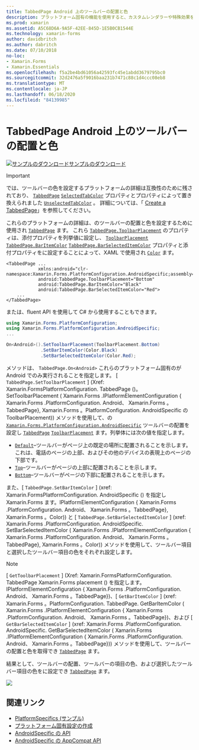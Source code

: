 ```yaml
---
title: TabbedPage Android 上のツールバーの配置と色
description: プラットフォーム固有の機能を使用すると、カスタムレンダラーや特殊効果を実装することなく、特定のプラットフォームでのみ使用できる機能を使用できます。 この記事では、TabbedPage のツールバーの配置と色を設定する Android プラットフォーム固有のを使用する方法について説明します。
ms.prod: xamarin
ms.assetid: A5C68D6A-9A5F-42EE-845D-1E5B0CB1544E
ms.technology: xamarin-forms
author: davidbritch
ms.author: dabritch
ms.date: 07/10/2018
no-loc:
- Xamarin.Forms
- Xamarin.Essentials
ms.openlocfilehash: f5a2be4bd61056a42593fc45e1abdd3679795bc0
ms.sourcegitcommit: 32d2476a5f9016baa231b7471c88c1d4ccc08eb8
ms.translationtype: MT
ms.contentlocale: ja-JP
ms.lasthandoff: 06/18/2020
ms.locfileid: "84139985"
---
```

# <a name="tabbedpage-toolbar-placement-and-color-on-android"></a>TabbedPage Android 上のツールバーの配置と色

[![サンプルのダウンロード](~/media/shared/download.png)サンプルのダウンロード](https://docs.microsoft.com/samples/xamarin/xamarin-forms-samples/userinterface-platformspecifics)

> [!IMPORTANT]
> では、ツールバーの色を設定するプラットフォームの詳細は互換性のために残されており、 [`TabbedPage`](xref:Xamarin.Forms.TabbedPage) [`SelectedTabColor`](xref:Xamarin.Forms.TabbedPage.SelectedTabColor) プロパティとプロパティによって置き換えられました [`UnselectedTabColor`](xref:Xamarin.Forms.TabbedPage.UnselectedTabColor) 。 詳細については、「 [Create a TabbedPage](~/xamarin-forms/app-fundamentals/navigation/tabbed-page.md#create-a-tabbedpage)」を参照してください。

これらのプラットフォームの詳細は、のツールバーの配置と色を設定するために使用され [`TabbedPage`](xref:Xamarin.Forms.TabbedPage) ます。 これら [`TabbedPage.ToolbarPlacement`](xref:Xamarin.Forms.PlatformConfiguration.AndroidSpecific.TabbedPage.ToolbarPlacementProperty) のプロパティは、添付プロパティを列挙値に設定し、 [`ToolbarPlacement`](xref:Xamarin.Forms.PlatformConfiguration.AndroidSpecific.ToolbarPlacement) [`TabbedPage.BarItemColor`](xref:Xamarin.Forms.PlatformConfiguration.AndroidSpecific.TabbedPage.BarItemColorProperty) [`TabbedPage.BarSelectedItemColor`](xref:Xamarin.Forms.PlatformConfiguration.AndroidSpecific.TabbedPage.BarSelectedItemColorProperty) プロパティと添付プロパティをに設定することによって、XAML で使用され [`Color`](xref:Xamarin.Forms.Color) ます。

```xaml
<TabbedPage ...
            xmlns:android="clr-namespace:Xamarin.Forms.PlatformConfiguration.AndroidSpecific;assembly=Xamarin.Forms.Core"
            android:TabbedPage.ToolbarPlacement="Bottom"
            android:TabbedPage.BarItemColor="Black"
            android:TabbedPage.BarSelectedItemColor="Red">
    ...
</TabbedPage>
```

または、fluent API を使用して C# から使用することもできます。

```csharp
using Xamarin.Forms.PlatformConfiguration;
using Xamarin.Forms.PlatformConfiguration.AndroidSpecific;
...

On<Android>().SetToolbarPlacement(ToolbarPlacement.Bottom)
             .SetBarItemColor(Color.Black)
             .SetBarSelectedItemColor(Color.Red);
```

メソッドは、 `TabbedPage.On<Android>` これらのプラットフォーム固有のが Android でのみ実行されることを指定します。 [ `TabbedPage.SetToolbarPlacement` ] (Xref: Xamarin.FormsPlatformConfiguration. TabbedPage ()。 SetToolbarPlacement ( Xamarin.Forms .IPlatformElementConfiguration { Xamarin.Forms .PlatformConfiguration. Android、 Xamarin.Forms 。TabbedPage}, Xamarin.Forms 。PlatformConfiguration. AndroidSpecific の ToolbarPlacement)) メソッドを使用して、の [`Xamarin.Forms.PlatformConfiguration.AndroidSpecific`](xref:Xamarin.Forms.PlatformConfiguration.AndroidSpecific) ツールバーの配置を設定し [`TabbedPage`](xref:Xamarin.Forms.TabbedPage) [`ToolbarPlacement`](xref:Xamarin.Forms.PlatformConfiguration.AndroidSpecific.ToolbarPlacement) ます。列挙体には次の値を指定します。

- [`Default`](xref:Xamarin.Forms.PlatformConfiguration.AndroidSpecific.ToolbarPlacement.Default)–ツールバーがページ上の既定の場所に配置されることを示します。 これは、電話のページの上部、およびその他のデバイスの表現上のページの下部です。
- [`Top`](xref:Xamarin.Forms.PlatformConfiguration.AndroidSpecific.ToolbarPlacement.Top)–ツールバーがページの上部に配置されることを示します。
- [`Bottom`](xref:Xamarin.Forms.PlatformConfiguration.AndroidSpecific.ToolbarPlacement.Bottom)–ツールバーがページの下部に配置されることを示します。

また、[ `TabbedPage.SetBarItemColor` ] (xref: Xamarin.FormsPlatformConfiguration. AndroidSpecific () を指定し Xamarin.Forms ます。IPlatformElementConfiguration { Xamarin.Forms .PlatformConfiguration. Android、 Xamarin.Forms 。TabbedPage}, Xamarin.Forms 。Color)) と [ `TabbedPage.SetBarSelectedItemColor` ] (xref: Xamarin.Forms .PlatformConfiguration. AndroidSpecific. SetBarSelectedItemColor ( Xamarin.Forms .IPlatformElementConfiguration { Xamarin.Forms .PlatformConfiguration. Android、 Xamarin.Forms 。TabbedPage}, Xamarin.Forms 。Color)) メソッドを使用して、ツールバー項目と選択したツールバー項目の色をそれぞれ設定します。

> [!NOTE]
> [ `GetToolbarPlacement` ] (Xref: Xamarin.FormsPlatformConfiguration. TabbedPage Xamarin.Forms placement () を指定します。IPlatformElementConfiguration { Xamarin.Forms .PlatformConfiguration. Android、 Xamarin.Forms 。TabbedPage})、[ `GetBarItemColor` ] (xref: Xamarin.Forms 。PlatformConfiguration. TabbedPage. GetBarItemColor ( Xamarin.Forms .IPlatformElementConfiguration { Xamarin.Forms .PlatformConfiguration. Android、 Xamarin.Forms 。TabbedPage})、および [ `GetBarSelectedItemColor` ] (xref: Xamarin.Forms .PlatformConfiguration. AndroidSpecific. GetBarSelectedItemColor ( Xamarin.Forms .IPlatformElementConfiguration { Xamarin.Forms .PlatformConfiguration. Android、 Xamarin.Forms 。TabbedPage})) メソッドを使用して、ツールバーの配置と色を取得でき [`TabbedPage`](xref:Xamarin.Forms.TabbedPage) ます。

結果として、ツールバーの配置、ツールバーの項目の色、および選択したツールバー項目の色をに設定でき [`TabbedPage`](xref:Xamarin.Forms.TabbedPage) ます。

![](tabbedpage-toolbar-placement-color-images/tabbedpage-toolbar-placement.png)

## <a name="related-links"></a>関連リンク

- [PlatformSpecifics (サンプル)](https://docs.microsoft.com/samples/xamarin/xamarin-forms-samples/userinterface-platformspecifics)
- [プラットフォーム固有設定の作成](~/xamarin-forms/platform/platform-specifics/index.md#creating-platform-specifics)
- [AndroidSpecific の API](xref:Xamarin.Forms.PlatformConfiguration.AndroidSpecific)
- [AndroidSpecific の AppCompat API](xref:Xamarin.Forms.PlatformConfiguration.AndroidSpecific.AppCompat)
